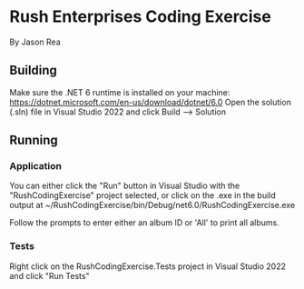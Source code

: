# Rush Enterprises Coding Exercise
By Jason Rea

## Building
Make sure the .NET 6 runtime is installed on your machine: https://dotnet.microsoft.com/en-us/download/dotnet/6.0
Open the solution (.sln) file in Visual Studio 2022 and click Build --> Solution

## Running
### Application
You can either click the "Run" button in Visual Studio with the "RushCodingExercise" project selected, or click on the .exe in the build
output at ~/RushCodingExercise/bin/Debug/net6.0/RushCodingExercise.exe

Follow the prompts to enter either an album ID or 'All' to print all albums.

### Tests
Right click on the RushCodingExercise.Tests project in Visual Studio 2022 and click "Run Tests"

